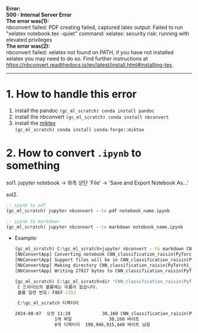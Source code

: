 **Error:**  
**500 : Internal Server Error**  
**The error was(1):**  
nbconvert failed: PDF creating failed, captured latex output:
Failed to run "xelatex notebook.tex -quiet" command:
xelatex: security risk: running with elevated privileges  
**The error was(2):**  
nbconvert failed: xelatex not found on PATH, if you have not installed xelatex you may need to do so. Find further instructions at https://nbconvert.readthedocs.io/en/latest/install.html#installing-tex.  
* * *
# 1. How to handle this error
1. install the pandoc
   `(gc_ml_scratch) conda install pandoc`
2. install the nbconvert
   `(gc_ml_scratch) conda install nbconvert`
3. install the [miktex](https://anaconda.org/conda-forge/miktex)  
   `(gc_ml_scratch) conda install conda-forge::miktex`

# 2. How to convert `.ipynb` to something
sol1. jupyter notebook -> 좌측 상단 'File' -> 'Save and Export Notebook As...'  

sol2.
```cmd
:: ipynb to pdf
(gc_ml_scratch) jupyter nbconvert --to pdf notebook_name.ipynb

:: ipynb to markdown
(gc_ml_scratch) jupyter nbconvert --to markdown notebook_name.ipynb
```
* Example:
  ```cmd
  (gc_ml_scratch) C:\gc_ml_scratch>jupyter nbconvert --to markdown CNN_classification_raisin(PyTorch).ipynb
  [NbConvertApp] Converting notebook CNN_classification_raisin(PyTorch).ipynb to markdown
  [NbConvertApp] Support files will be in CNN_classification_raisin(PyTorch)_files\
  [NbConvertApp] Making directory CNN_classification_raisin(PyTorch)_files
  [NbConvertApp] Writing 27817 bytes to CNN_classification_raisin(PyTorch).md

  (gc_ml_scratch) C:\gc_ml_scratch>dir "CNN_classification_raisin(PyTorch).md"
   C 드라이브의 볼륨에는 이름이 없습니다.
   볼륨 일련 번호: F8EF-1352

   C:\gc_ml_scratch 디렉터리

  2024-08-07  오전 11:28            30,160 CNN_classification_raisin(PyTorch).md
                 1개 파일              30,160 바이트
                 0개 디렉터리  199,946,915,840 바이트 남음
  ```
